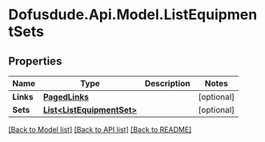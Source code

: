 # Dofusdude.Api.Model.ListEquipmentSets

## Properties

Name | Type | Description | Notes
------------ | ------------- | ------------- | -------------
**Links** | [**PagedLinks**](PagedLinks.md) |  | [optional] 
**Sets** | [**List&lt;ListEquipmentSet&gt;**](ListEquipmentSet.md) |  | [optional] 

[[Back to Model list]](../README.md#documentation-for-models) [[Back to API list]](../README.md#documentation-for-api-endpoints) [[Back to README]](../README.md)

